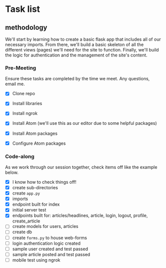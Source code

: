 # Task list

## methodology
We'll start by learning how to create a basic flask app that includes all of our necessary imports. From there, we'll build a basic skeleton of all the different views (pages) we'll need for the site to function. Finally, we'll build the logic for authentication and the management of the site's content.

### Pre-Meeting
Ensure these tasks are completed by the time we meet. Any questions, email me.
- [x] Clone repo
- [x] Install libraries
- [x] Install ngrok
- [x] Install Atom (we'll use this as our editor due to some helpful packages)
- [x] Install Atom packages
- [x] Configure Atom packages


### Code-along
As we work through our session together, check items off like the example below.

- [x] I know how to check things off!
- [x] create sub-directories
- [x] create `app.py`
- [x] imports
- [x] endpoint built for index
- [x] initial server test
- [x] endpoints built for: articles/headlines, article, login, logout, profile, create_article
- [ ] create models for users, articles
- [ ] create db
- [ ] create `forms.py` to house web-forms
- [ ] login authentication logic created
- [ ] sample user created and test passed
- [ ] sample article posted and test passed
- [ ] mobile test using ngrok
